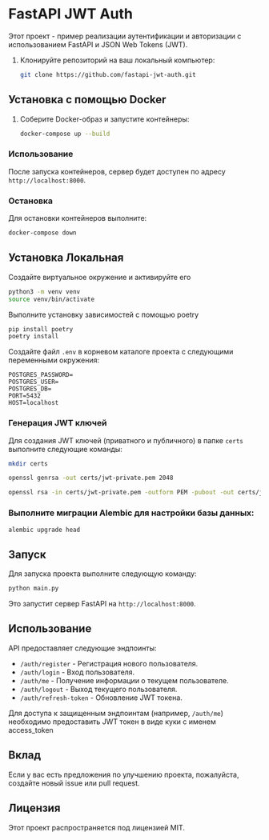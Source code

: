 # FastAPI JWT Auth

Этот проект - пример реализации аутентификации и авторизации с использованием FastAPI и JSON Web Tokens (JWT).

1. Клонируйте репозиторий на ваш локальный компьютер:

   ```bash
   git clone https://github.com/fastapi-jwt-auth.git
   ```

## Установка с помощью Docker

1. Соберите Docker-образ и запустите контейнеры:

   ```bash
   docker-compose up --build
   ```

### Использование

После запуска контейнеров, сервер будет доступен по адресу `http://localhost:8000`.

### Остановка

Для остановки контейнеров выполните:

```bash
docker-compose down
```

## Установка Локальная

Создайте виртуальное окружение и активируйте его

```bash
python3 -m venv venv
source venv/bin/activate
```

Выполните установку зависимостей с помощью poetry

```bash
pip install poetry
poetry install
```

Создайте файл `.env` в корневом каталоге проекта с следующими переменными окружения:

   ```env
   POSTGRES_PASSWORD=
   POSTGRES_USER=
   POSTGRES_DB=
   PORT=5432
   HOST=localhost
   ```

### Генерация JWT ключей

Для создания JWT ключей (приватного и публичного) в папке `certs` выполните следующие команды:

```bash
mkdir certs

openssl genrsa -out certs/jwt-private.pem 2048

openssl rsa -in certs/jwt-private.pem -outform PEM -pubout -out certs/jwt-public.pem
```

### Выполните миграции Alembic для настройки базы данных:

```bash
alembic upgrade head
```

## Запуск

Для запуска проекта выполните следующую команду:

```bash
python main.py
```

Это запустит сервер FastAPI на `http://localhost:8000`.

## Использование

API предоставляет следующие эндпоинты:

- `/auth/register` - Регистрация нового пользователя.
- `/auth/login` - Вход пользователя.
- `/auth/me` - Получение информации о текущем пользователе.
- `/auth/logout` - Выход текущего пользователя.
- `/auth/refresh-token` - Обновление JWT токена.

Для доступа к защищенным эндпоинтам (например, `/auth/me`) необходимо предоставить JWT токен в виде куки с именем
access_token

## Вклад

Если у вас есть предложения по улучшению проекта, пожалуйста, создайте новый issue или pull request.

## Лицензия

Этот проект распространяется под лицензией MIT.